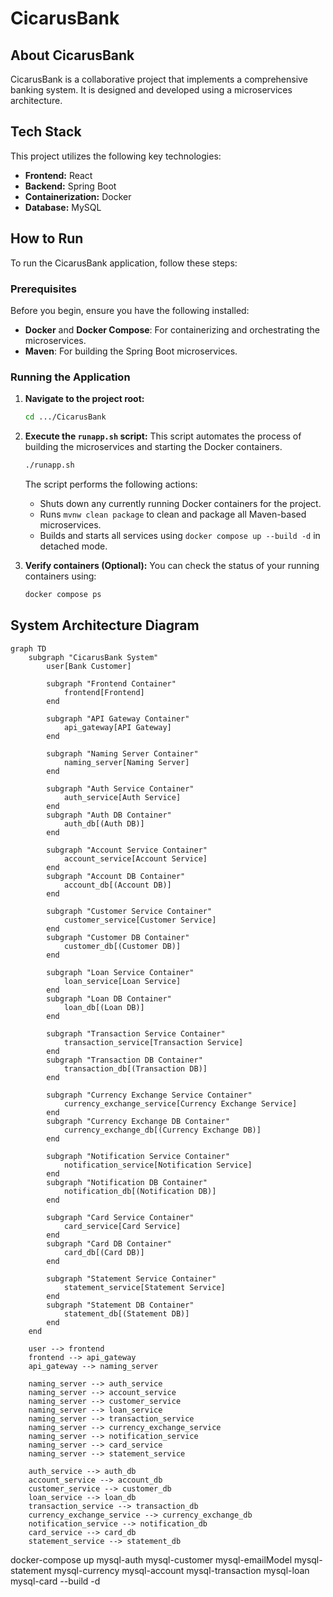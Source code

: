 # CicarusBank

## About CicarusBank
CicarusBank is a collaborative project that implements a comprehensive banking system. It is designed and developed 
using a  microservices architecture.

## Tech Stack
This project utilizes the following key technologies:

*   **Frontend:** React
*   **Backend:** Spring Boot
*   **Containerization:** Docker
*   **Database:** MySQL


## How to Run

To run the CicarusBank application, follow these steps:

### Prerequisites
Before you begin, ensure you have the following installed:
*   **Docker** and **Docker Compose**: For containerizing and orchestrating the microservices.
*   **Maven**: For building the Spring Boot microservices.

### Running the Application

1.  **Navigate to the project root:**
    ```bash
    cd .../CicarusBank
    ```

2.  **Execute the `runapp.sh` script:**
    This script automates the process of building the microservices and starting the Docker containers.
    ```bash
    ./runapp.sh
    ```

    The script performs the following actions:
    *   Shuts down any currently running Docker containers for the project.
    *   Runs `mvnw clean package` to clean and package all Maven-based microservices.
    *   Builds and starts all services using `docker compose up --build -d` in detached mode.

3.  **Verify containers (Optional):**
    You can check the status of your running containers using:
    ```bash
    docker compose ps
    ```

## System Architecture Diagram
```mermaid
graph TD
    subgraph "CicarusBank System"
        user[Bank Customer]

        subgraph "Frontend Container"
            frontend[Frontend]
        end

        subgraph "API Gateway Container"
            api_gateway[API Gateway]
        end

        subgraph "Naming Server Container"
            naming_server[Naming Server]
        end

        subgraph "Auth Service Container"
            auth_service[Auth Service]
        end
        subgraph "Auth DB Container"
            auth_db[(Auth DB)]
        end

        subgraph "Account Service Container"
            account_service[Account Service]
        end
        subgraph "Account DB Container"
            account_db[(Account DB)]
        end

        subgraph "Customer Service Container"
            customer_service[Customer Service]
        end
        subgraph "Customer DB Container"
            customer_db[(Customer DB)]
        end

        subgraph "Loan Service Container"
            loan_service[Loan Service]
        end
        subgraph "Loan DB Container"
            loan_db[(Loan DB)]
        end

        subgraph "Transaction Service Container"
            transaction_service[Transaction Service]
        end
        subgraph "Transaction DB Container"
            transaction_db[(Transaction DB)]
        end

        subgraph "Currency Exchange Service Container"
            currency_exchange_service[Currency Exchange Service]
        end
        subgraph "Currency Exchange DB Container"
            currency_exchange_db[(Currency Exchange DB)]
        end

        subgraph "Notification Service Container"
            notification_service[Notification Service]
        end
        subgraph "Notification DB Container"
            notification_db[(Notification DB)]
        end

        subgraph "Card Service Container"
            card_service[Card Service]
        end
        subgraph "Card DB Container"
            card_db[(Card DB)]
        end

        subgraph "Statement Service Container"
            statement_service[Statement Service]
        end
        subgraph "Statement DB Container"
            statement_db[(Statement DB)]
        end
    end

    user --> frontend
    frontend --> api_gateway
    api_gateway --> naming_server

    naming_server --> auth_service
    naming_server --> account_service
    naming_server --> customer_service
    naming_server --> loan_service
    naming_server --> transaction_service
    naming_server --> currency_exchange_service
    naming_server --> notification_service
    naming_server --> card_service
    naming_server --> statement_service

    auth_service --> auth_db
    account_service --> account_db
    customer_service --> customer_db
    loan_service --> loan_db
    transaction_service --> transaction_db
    currency_exchange_service --> currency_exchange_db
    notification_service --> notification_db
    card_service --> card_db
    statement_service --> statement_db
```
docker-compose up mysql-auth mysql-customer mysql-emailModel mysql-statement mysql-currency mysql-account mysql-transaction mysql-loan mysql-card --build -d
